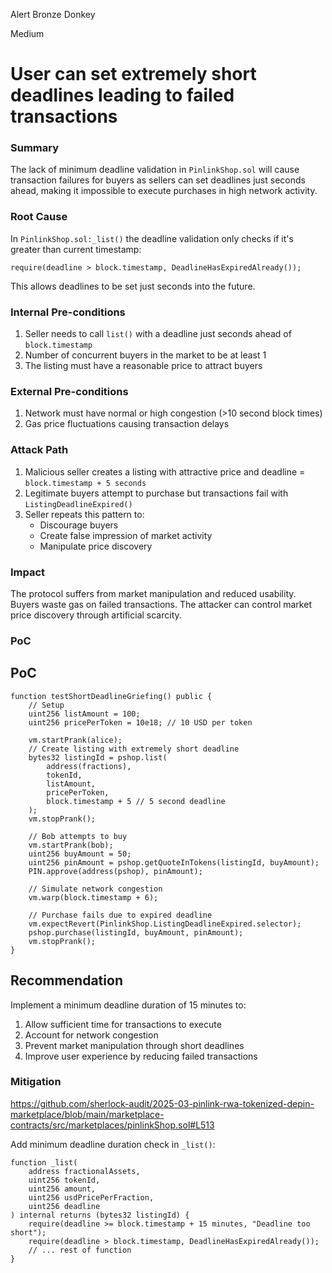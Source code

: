 Alert Bronze Donkey

Medium

# User can set extremely short deadlines leading to failed transactions

### Summary

The lack of minimum deadline validation in `PinlinkShop.sol` will cause transaction failures for buyers as sellers can set deadlines just seconds ahead, making it impossible to execute purchases in high network activity.


### Root Cause

In `PinlinkShop.sol:_list()` the deadline validation only checks if it's greater than current timestamp:
```solidity
require(deadline > block.timestamp, DeadlineHasExpiredAlready());
```
This allows deadlines to be set just seconds into the future.


### Internal Pre-conditions


1. Seller needs to call `list()` with a deadline just seconds ahead of `block.timestamp`
2. Number of concurrent buyers in the market to be at least 1
3. The listing must have a reasonable price to attract buyers


### External Pre-conditions

1. Network must have normal or high congestion (>10 second block times)
2. Gas price fluctuations causing transaction delays


### Attack Path

1. Malicious seller creates a listing with attractive price and deadline = `block.timestamp + 5 seconds`
2. Legitimate buyers attempt to purchase but transactions fail with `ListingDeadlineExpired()`
3. Seller repeats this pattern to:
    - Discourage buyers
    - Create false impression of market activity
    - Manipulate price discovery


### Impact

The protocol suffers from market manipulation and reduced usability. Buyers waste gas on failed transactions. The attacker can control market price discovery through artificial scarcity.


### PoC


## PoC
```solidity
function testShortDeadlineGriefing() public {
    // Setup
    uint256 listAmount = 100;
    uint256 pricePerToken = 10e18; // 10 USD per token
    
    vm.startPrank(alice);
    // Create listing with extremely short deadline
    bytes32 listingId = pshop.list(
        address(fractions),
        tokenId,
        listAmount,
        pricePerToken,
        block.timestamp + 5 // 5 second deadline
    );
    vm.stopPrank();

    // Bob attempts to buy
    vm.startPrank(bob);
    uint256 buyAmount = 50;
    uint256 pinAmount = pshop.getQuoteInTokens(listingId, buyAmount);
    PIN.approve(address(pshop), pinAmount);
    
    // Simulate network congestion
    vm.warp(block.timestamp + 6);
    
    // Purchase fails due to expired deadline
    vm.expectRevert(PinlinkShop.ListingDeadlineExpired.selector);
    pshop.purchase(listingId, buyAmount, pinAmount);
    vm.stopPrank();
}
```


## Recommendation
Implement a minimum deadline duration of 15 minutes to:
1. Allow sufficient time for transactions to execute
2. Account for network congestion
3. Prevent market manipulation through short deadlines
4. Improve user experience by reducing failed transactions


### Mitigation

https://github.com/sherlock-audit/2025-03-pinlink-rwa-tokenized-depin-marketplace/blob/main/marketplace-contracts/src/marketplaces/pinlinkShop.sol#L513

Add minimum deadline duration check in `_list()`:
```solidity
function _list(
    address fractionalAssets,
    uint256 tokenId,
    uint256 amount,
    uint256 usdPricePerFraction,
    uint256 deadline
) internal returns (bytes32 listingId) {
    require(deadline >= block.timestamp + 15 minutes, "Deadline too short");
    require(deadline > block.timestamp, DeadlineHasExpiredAlready());
    // ... rest of function
}
```
